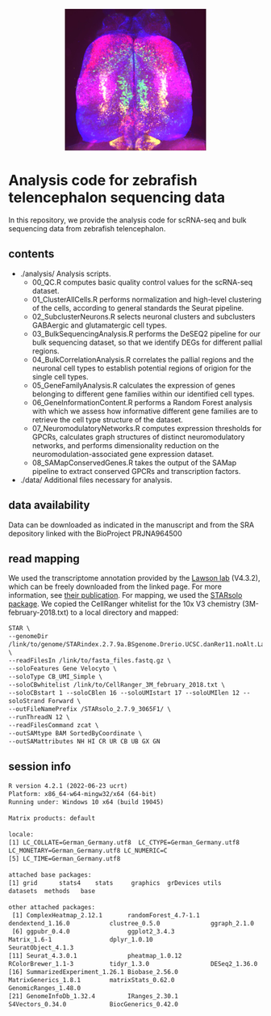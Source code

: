 <p align="center">
<img src="./Data/ColorfulTelencephalon_smoothed.jpg" width="280" height="280">
</p>

# Analysis code for zebrafish telencephalon sequencing data
In this repository, we provide the analysis code for scRNA-seq and bulk sequencing data from zebrafish telencephalon.


## contents
- ./analysis/
  Analysis scripts.
  - 00_QC.R computes basic quality control values for the scRNA-seq dataset.
  - 01_ClusterAllCells.R performs normalization and high-level clustering of the cells, according to general standards the Seurat pipeline.
  - 02_SubclusterNeurons.R selects neuronal clusters and subclusters GABAergic and glutamatergic cell types.
  - 03_BulkSequencingAnalysis.R performs the DeSEQ2 pipeline for our bulk sequencing dataset, so that we identify DEGs for different pallial regions.
  - 04_BulkCorrelationAnalysis.R correlates the pallial regions and the neuronal cell types to establish potential regions of origion for the single cell types.
  - 05_GeneFamilyAnalysis.R calculates the expression of genes belonging to different gene families within our identified cell types.
  - 06_GeneInformationContent.R performs a Random Forest analysis with which we assess how informative different gene families are to retrieve the cell type structure of the dataset.
  - 07_NeuromodulatoryNetworks.R computes expression thresholds for GPCRs, calculates graph structures of distinct neuromodulatory networks, and performs dimensionality reduction on the neuromodulation-associated gene expression dataset.
  - 08_SAMapConservedGenes.R takes the output of the SAMap pipeline to extract conserved GPCRs and transcription factors. 
- ./data/
  Additional files necessary for analysis.

## data availability
  Data can be downloaded as indicated in the manuscript and from the SRA depository linked with the BioProject PRJNA964500

## read mapping
We used the transcriptome annotation provided by the [Lawson lab](https://www.umassmed.edu/lawson-lab/reagents/zebrafish-transcriptome/) (V4.3.2), 
which can be freely downloaded from the linked page. For more information, see [their publication](https://elifesciences.org/articles/55792). 
For mapping, we used the [STARsolo package](https://github.com/alexdobin/STAR/blob/master/docs/STARsolo.md). We copied the CellRanger whitelist 
for the 10x V3 chemistry (3M-february-2018.txt) to a local directory and mapped:

```
STAR \
--genomeDir /link/to/genome/STARindex.2.7.9a.BSgenome.Drerio.UCSC.danRer11.noAlt.Lawsone4.3.2.sjdb100/ \
--readFilesIn /link/to/fasta_files.fastq.gz \
--soloFeatures Gene Velocyto \
--soloType CB_UMI_Simple \
--soloCBwhitelist /link/to/CellRanger_3M_february_2018.txt \
--soloCBstart 1 --soloCBlen 16 --soloUMIstart 17 --soloUMIlen 12 --soloStrand Forward \
--outFileNamePrefix /STARsolo_2.7.9_3065F1/ \
--runThreadN 12 \
--readFilesCommand zcat \
--outSAMtype BAM SortedByCoordinate \
--outSAMattributes NH HI CR UR CB UB GX GN
```

## session info
```
R version 4.2.1 (2022-06-23 ucrt)
Platform: x86_64-w64-mingw32/x64 (64-bit)
Running under: Windows 10 x64 (build 19045)

Matrix products: default

locale:
[1] LC_COLLATE=German_Germany.utf8  LC_CTYPE=German_Germany.utf8    LC_MONETARY=German_Germany.utf8 LC_NUMERIC=C                   
[5] LC_TIME=German_Germany.utf8    

attached base packages:
[1] grid      stats4    stats     graphics  grDevices utils     datasets  methods   base     

other attached packages:
 [1] ComplexHeatmap_2.12.1       randomForest_4.7-1.1        dendextend_1.16.0           clustree_0.5.0              ggraph_2.1.0               
 [6] ggpubr_0.4.0                ggplot2_3.4.3               Matrix_1.6-1                dplyr_1.0.10                SeuratObject_4.1.3         
[11] Seurat_4.3.0.1              pheatmap_1.0.12             RColorBrewer_1.1-3          tidyr_1.3.0                 DESeq2_1.36.0              
[16] SummarizedExperiment_1.26.1 Biobase_2.56.0              MatrixGenerics_1.8.1        matrixStats_0.62.0          GenomicRanges_1.48.0       
[21] GenomeInfoDb_1.32.4         IRanges_2.30.1              S4Vectors_0.34.0            BiocGenerics_0.42.0   
```


